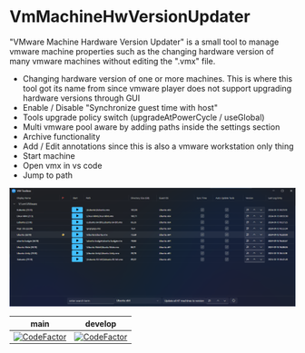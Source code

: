 VmMachineHwVersionUpdater
=========================

"VMware Machine Hardware Version Updater" is a small tool to manage vmware machine properties such as the changing hardware version of many vmware machines without editing the ".vmx" file.

- Changing hardware version of one or more machines. This is where this tool got its name from since vmware player does not support upgrading hardware versions through GUI
- Enable / Disable "Synchronize guest time with host"
- Tools upgrade policy switch (upgradeAtPowerCycle / useGlobal)
- Multi vmware pool aware by adding paths inside the settings section
- Archive functionality
- Add / Edit annotations since this is also a vmware workstation only thing
- Start machine
- Open vmx in vs code
- Jump to path

![Screenshot](res/Screenshot.png)

| main | develop |
| ------------- | ------------- |
| [![CodeFactor](https://www.codefactor.io/repository/github/evilbaschdi/VmMachineHwVersionUpdater/badge/main)](https://www.codefactor.io/repository/github/evilbaschdi/VmMachineHwVersionUpdater/overview/main) | [![CodeFactor](https://www.codefactor.io/repository/github/evilbaschdi/VmMachineHwVersionUpdater/badge/develop)](https://www.codefactor.io/repository/github/evilbaschdi/VmMachineHwVersionUpdater/overview/develop) |
